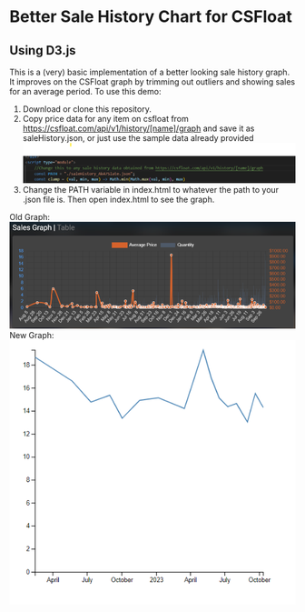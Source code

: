 # Better Sale History Chart for CSFloat
## Using D3.js
This is a (very) basic implementation of a better looking sale history graph. It improves on the CSFloat graph by trimming out outliers and showing sales for an average period. To use this demo:
1) Download or clone this repository.
2) Copy price data for any item on csfloat from https://csfloat.com/api/v1/history/[name]/graph and save it as saleHistory.json, or just use the sample data already provided
![Data Path Image](dataPath.png)
3) Change the PATH variable in index.html to whatever the path to your .json file is. Then open index.html to see the graph. 

Old Graph:
![Before Image](before.png)
New Graph:
![After Image](after.png)
